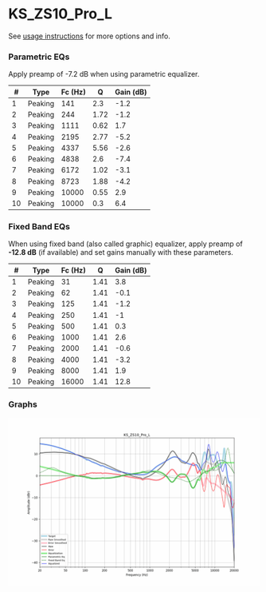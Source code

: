 # KS_ZS10_Pro_L
See [usage instructions](https://github.com/jaakkopasanen/AutoEq#usage) for more options and info.

### Parametric EQs
Apply preamp of -7.2 dB when using parametric equalizer.

|   # | Type    |   Fc (Hz) |    Q |   Gain (dB) |
|-----|---------|-----------|------|-------------|
|   1 | Peaking |       141 | 2.3  |        -1.2 |
|   2 | Peaking |       244 | 1.72 |        -1.2 |
|   3 | Peaking |      1111 | 0.62 |         1.7 |
|   4 | Peaking |      2195 | 2.77 |        -5.2 |
|   5 | Peaking |      4337 | 5.56 |        -2.6 |
|   6 | Peaking |      4838 | 2.6  |        -7.4 |
|   7 | Peaking |      6172 | 1.02 |        -3.1 |
|   8 | Peaking |      8723 | 1.88 |        -4.2 |
|   9 | Peaking |     10000 | 0.55 |         2.9 |
|  10 | Peaking |     10000 | 0.3  |         6.4 |

### Fixed Band EQs
When using fixed band (also called graphic) equalizer, apply preamp of **-12.8 dB** (if available) and set gains manually with these parameters.

|   # | Type    |   Fc (Hz) |    Q |   Gain (dB) |
|-----|---------|-----------|------|-------------|
|   1 | Peaking |        31 | 1.41 |         3.8 |
|   2 | Peaking |        62 | 1.41 |        -0.1 |
|   3 | Peaking |       125 | 1.41 |        -1.2 |
|   4 | Peaking |       250 | 1.41 |        -1   |
|   5 | Peaking |       500 | 1.41 |         0.3 |
|   6 | Peaking |      1000 | 1.41 |         2.6 |
|   7 | Peaking |      2000 | 1.41 |        -0.6 |
|   8 | Peaking |      4000 | 1.41 |        -3.2 |
|   9 | Peaking |      8000 | 1.41 |         1.9 |
|  10 | Peaking |     16000 | 1.41 |        12.8 |

### Graphs
![](./KS_ZS10_Pro_L.png)
